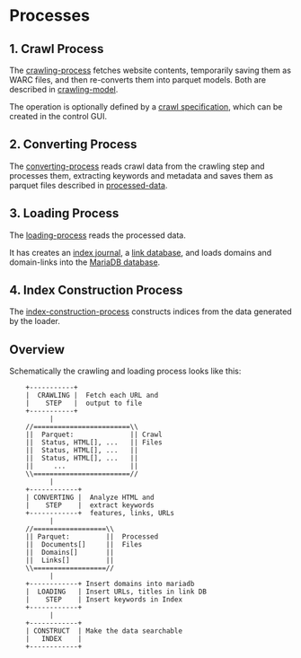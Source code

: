 # Processes

## 1. Crawl Process

The [crawling-process](crawling-process/) fetches website contents, temporarily saving them as WARC files, and then
re-converts them into parquet models.  Both are described in [crawling-model](../process-models/crawling-model/).

The operation is optionally defined by a [crawl specification](../process-models/crawl-spec), which can be created in the control GUI.

## 2. Converting Process

The [converting-process](converting-process/) reads crawl data from the crawling step and 
processes them, extracting keywords and metadata and saves them as parquet files 
described in [processed-data](../process-models/processed-data/).

## 3. Loading Process

The [loading-process](loading-process/) reads the processed data.

It has creates an [index journal](../index/index-journal), 
a [link database](../common/linkdb), 
and loads domains and domain-links 
into the [MariaDB database](../common/db).

## 4. Index Construction Process

The [index-construction-process](index-constructor-process/) constructs indices from
the data generated by the loader.

## Overview 

Schematically the crawling and loading process looks like this:

```
    +-----------+  
    |  CRAWLING |  Fetch each URL and 
    |    STEP   |  output to file
    +-----------+
          |
    //========================\\
    ||  Parquet:              || Crawl
    ||  Status, HTML[], ...   || Files
    ||  Status, HTML[], ...   ||
    ||  Status, HTML[], ...   ||
    ||     ...                ||
    \\========================//
          |
    +------------+
    | CONVERTING |  Analyze HTML and 
    |    STEP    |  extract keywords 
    +------------+  features, links, URLs
          |
    //==================\\
    || Parquet:         ||  Processed
    ||  Documents[]     ||  Files
    ||  Domains[]       ||
    ||  Links[]         ||  
    \\==================//
          |
    +------------+ Insert domains into mariadb
    |  LOADING   | Insert URLs, titles in link DB
    |    STEP    | Insert keywords in Index
    +------------+    
          |
    +------------+
    | CONSTRUCT  | Make the data searchable
    |   INDEX    | 
    +------------+
```